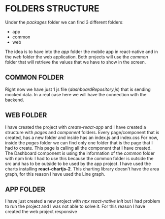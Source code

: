 # FOLDERS STRUCTURE
Under the *packages* folder we can find 3 different folders:
* app
* common
* web

The idea is to have into the *app* folder the mobile app in react-native and in the *web* folder the web application.
Both projects will use the *common* folder that will retrieve the values that we have to show in the screen.

## COMMON FOLDER
Right now we have just 1 js file (*dashboardRepository.js*) that is sending mocked data. In a real case here we will have the connection with the backend.

## WEB FOLDER
I have created the project with *create-react-app* and I have created a structure with *pages* and *component* folders.
Every page/component that is created, has a new folder and inside has an index.js and index.css
For now, inside the *pages* folder we can find only one folder that is the page that I had to create.
This page is calling all the component that I have created.
The Dashboard component is using the information of the *common* folder with npm link: 
I had to use this because the common folder is outside the src and has to be outside to be used by the app project.
I have used the charts installing **react-chartjs-2**. This charting library doesn't have the area graph, for this reason I have used the Line graph.

## APP FOLDER
I have just created a new project with *npx react-native init* but I had problem to run the project and I was not able to solve it.
For this reason I have created the web project responsive